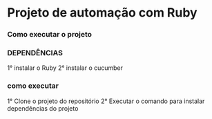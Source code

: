 <h1>Projeto de automação com Ruby</h1>
<h3>Como executar o projeto</h3>
<h3>DEPENDÊNCIAS</h3>
   1° instalar o Ruby
   2° instalar o cucumber <gem install cucumber>

   <h3>como executar</h3>
   1° Clone o projeto do repositório
   2° Executar o comando <bundler install> para instalar dependências do projeto


